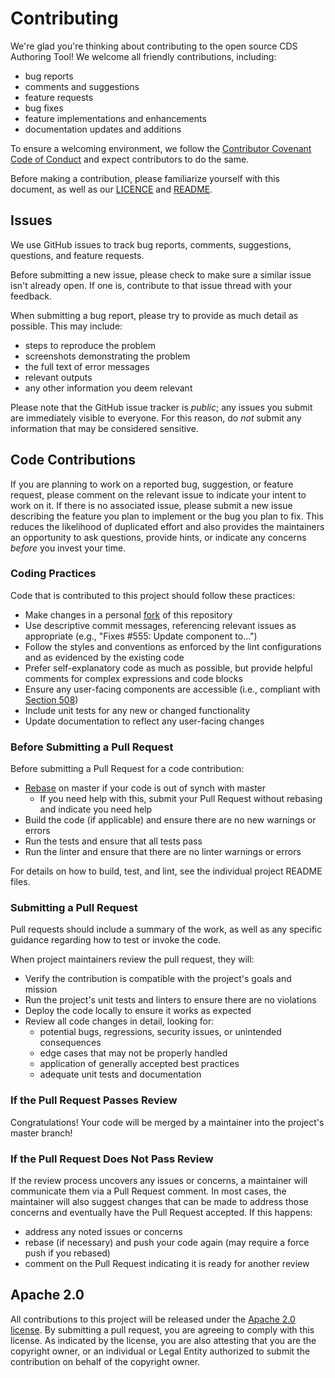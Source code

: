 # Contributing

We're glad you're thinking about contributing to the open source CDS Authoring Tool! We welcome all friendly contributions, including:

- bug reports
- comments and suggestions
- feature requests
- bug fixes
- feature implementations and enhancements
- documentation updates and additions

To ensure a welcoming environment, we follow the [Contributor Covenant Code of Conduct](CODE-OF-CONDUCT.md) and expect contributors to do the same.

Before making a contribution, please familiarize yourself with this document, as well as our [LICENCE](LICENSE) and [README](README.md).

## Issues

We use GitHub issues to track bug reports, comments, suggestions, questions, and feature requests.

Before submitting a new issue, please check to make sure a similar issue isn't already open. If one is, contribute to that issue thread with your feedback.

When submitting a bug report, please try to provide as much detail as possible.  This may include:

- steps to reproduce the problem
- screenshots demonstrating the problem
- the full text of error messages
- relevant outputs
- any other information you deem relevant

Please note that the GitHub issue tracker is _public_; any issues you submit are immediately visible to everyone.  For this reason, do _not_ submit any information that may be considered sensitive.

## Code Contributions

If you are planning to work on a reported bug, suggestion, or feature request, please comment on the relevant issue to indicate your intent to work on it.  If there is no associated issue, please submit a new issue describing the feature you plan to implement or the bug you plan to fix.  This reduces the likelihood of duplicated effort and also provides the maintainers an opportunity to ask questions, provide hints, or indicate any concerns _before_ you invest your time.

### Coding Practices

Code that is contributed to this project should follow these practices:

- Make changes in a personal [fork](https://help.github.com/articles/fork-a-repo/) of this repository
- Use descriptive commit messages, referencing relevant issues as appropriate (e.g., "Fixes #555: Update component to...")
- Follow the styles and conventions as enforced by the lint configurations and as evidenced by the existing code
- Prefer self-explanatory code as much as possible, but provide helpful comments for complex expressions and code blocks
- Ensure any user-facing components are accessible (i.e., compliant with [Section 508](https://www.section508.gov/))
- Include unit tests for any new or changed functionality
- Update documentation to reflect any user-facing changes

### Before Submitting a Pull Request

Before submitting a Pull Request for a code contribution:

- [Rebase](https://git-scm.com/book/en/v2/Git-Branching-Rebasing) on master if your code is out of synch with master
    - If you need help with this, submit your Pull Request without rebasing and indicate you need help
- Build the code (if applicable) and ensure there are no new warnings or errors
- Run the tests and ensure that all tests pass
- Run the linter and ensure that there are no linter warnings or errors

For details on how to build, test, and lint, see the individual project README files.

### Submitting a Pull Request

Pull requests should include a summary of the work, as well as any specific guidance regarding how to test or invoke the code.

When project maintainers review the pull request, they will:

- Verify the contribution is compatible with the project's goals and mission
- Run the project's unit tests and linters to ensure there are no violations
- Deploy the code locally to ensure it works as expected
- Review all code changes in detail, looking for:
    - potential bugs, regressions, security issues, or unintended consequences
    - edge cases that may not be properly handled
    - application of generally accepted best practices
    - adequate unit tests and documentation

### If the Pull Request Passes Review

Congratulations! Your code will be merged by a maintainer into the project's master branch!

### If the Pull Request Does Not Pass Review

If the review process uncovers any issues or concerns, a maintainer will communicate them via a Pull Request comment.  In most cases, the maintainer will also suggest changes that can be made to address those concerns and eventually have the Pull Request accepted.  If this happens:

- address any noted issues or concerns
- rebase (if necessary) and push your code again (may require a force push if you rebased)
- comment on the Pull Request indicating it is ready for another review

## Apache 2.0

All contributions to this project will be released under the [Apache 2.0 license](http://www.apache.org/licenses/LICENSE-2.0). By submitting a pull request, you are agreeing to comply with this license.  As indicated by the license, you are also attesting that you are the copyright owner, or an individual or Legal Entity authorized to submit the contribution on behalf of the copyright owner.
